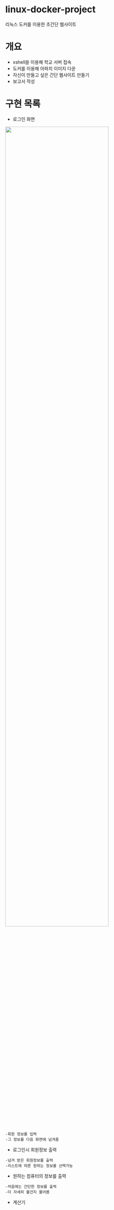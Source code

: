 # linux-docker-project
리눅스 도커를 이용한 초간단 웹사이트

# 개요
- xshell을 이용해 학교 서버 접속
- 도커를 이용해 아파치 이미지 다운
- 자신이 만들고 싶은 간단 웹사이트 만들기
- 보고서 작성

# 구현 목록
- 로그인 화면
<img width="80%" src="https://user-images.githubusercontent.com/59460871/150888941-210f4e24-f488-4352-b84c-7658674eebe2.PNG"/>

```
-회원 정보를 입력
-그 정보를 다음 화면에 넘겨줌
```
- 로그인시 회원정보 출력
```
-넘겨 받은 회원정보를 출력
-리스트에 따른 원하는 정보를 선택가능
```
- 원하는 컴퓨터의 정보를 출력
```
-처음에는 간단한 정보를 출력
-더 자세히 볼건지 물어봄
```
- 계산기

